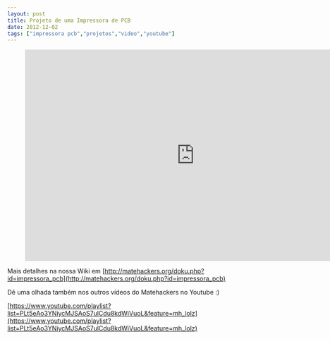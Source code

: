 ```yaml
---
layout: post
title: Projeto de uma Impressora de PCB
date: 2012-12-02
tags: ["impressora pcb","projetos","video","youtube"]
---
```


<figure class="wp-block-embed-youtube wp-block-embed is-type-video is-provider-youtube wp-embed-aspect-16-9 wp-has-aspect-ratio"><div class="wp-block-embed__wrapper">

<iframe class='youtube-player youtuber' type='text/html' width='768' height='480' src='http://www.youtube.com/embed/y1xQ-PdE1LE' webkitAllowFullScreen mozallowfullscreen allowFullScreen frameborder='0'></iframe>
</div></figure>


Mais detalhes na nossa Wiki em [http://matehackers.org/doku.php?id=impressora_pcb](http://matehackers.org/doku.php?id=impressora_pcb)

Dê uma olhada também nos outros vídeos do Matehackers no Youtube :)

[https://www.youtube.com/playlist?list=PLt5eAo3YNiycMJSAoS7ulCdu8kdWiVuoL&feature=mh_lolz](https://www.youtube.com/playlist?list=PLt5eAo3YNiycMJSAoS7ulCdu8kdWiVuoL&feature=mh_lolz)
